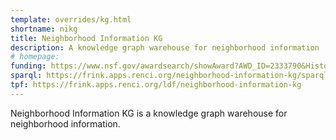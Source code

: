 ```yaml
---
template: overrides/kg.html
shortname: nikg
title: Neighborhood Information KG
description: A knowledge graph warehouse for neighborhood information
# homepage: 
funding: https://www.nsf.gov/awardsearch/showAward?AWD_ID=2333790&HistoricalAwards=false
sparql: https://frink.apps.renci.org/neighborhood-information-kg/sparql
tpf: https://frink.apps.renci.org/ldf/neighborhood-information-kg
---
```


Neighborhood Information KG is a knowledge graph warehouse for neighborhood information.
